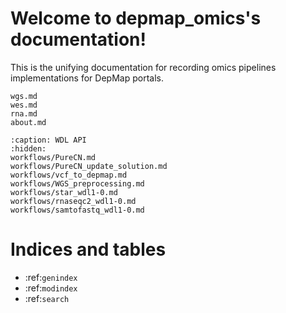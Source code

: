 # Welcome to depmap_omics's documentation!

This is the unifying documentation for recording omics pipelines implementations for DepMap portals.

```{toctree}
wgs.md
wes.md
rna.md
about.md
```


```{toctree}
:caption: WDL API
:hidden:
workflows/PureCN.md
workflows/PureCN_update_solution.md
workflows/vcf_to_depmap.md
workflows/WGS_preprocessing.md
workflows/star_wdl1-0.md
workflows/rnaseqc2_wdl1-0.md
workflows/samtofastq_wdl1-0.md
```

Indices and tables
==================

* :ref:`genindex`
* :ref:`modindex`
* :ref:`search`
